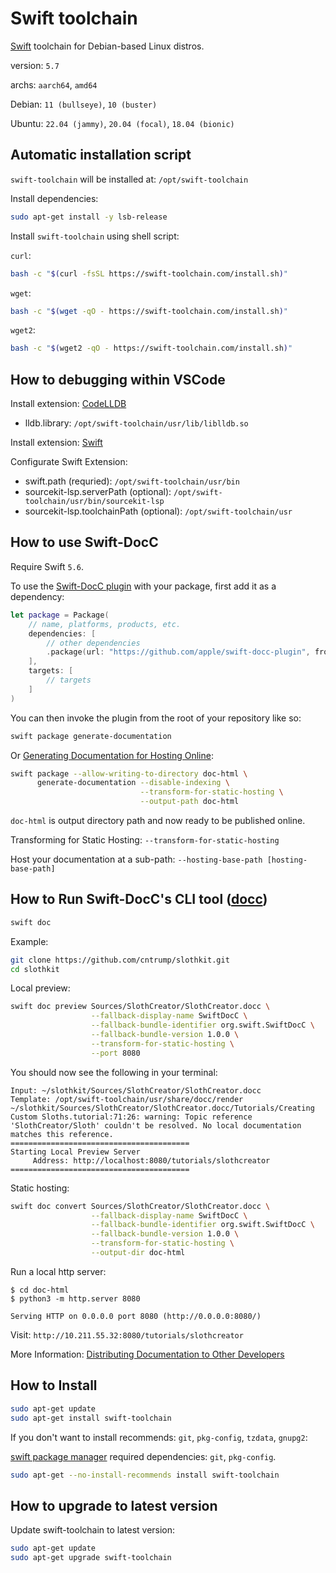 # Swift toolchain

[Swift](https://swift.org) toolchain for Debian-based Linux distros.

version: `5.7`

archs: `aarch64`, `amd64`

Debian: `11 (bullseye)`, `10 (buster)`

Ubuntu: `22.04 (jammy)`, `20.04 (focal)`, `18.04 (bionic)`

## Automatic installation script

`swift-toolchain` will be installed at: `/opt/swift-toolchain`

Install dependencies:

```bash
sudo apt-get install -y lsb-release
```

Install `swift-toolchain` using shell script:

`curl`:
```bash
bash -c "$(curl -fsSL https://swift-toolchain.com/install.sh)"
```

`wget`:
```bash
bash -c "$(wget -qO - https://swift-toolchain.com/install.sh)"
```

`wget2`:
```bash
bash -c "$(wget2 -qO - https://swift-toolchain.com/install.sh)"
```

## How to debugging within VSCode

Install extension: [CodeLLDB](https://marketplace.visualstudio.com/items?itemName=vadimcn.vscode-lldb)

- lldb.library: `/opt/swift-toolchain/usr/lib/liblldb.so`

Install extension: [Swift](https://marketplace.visualstudio.com/items?itemName=sswg.swift-lang)

Configurate Swift Extension:

- swift.path (requried): `/opt/swift-toolchain/usr/bin`
- sourcekit-lsp.serverPath (optional): `/opt/swift-toolchain/usr/bin/sourcekit-lsp`
- sourcekit-lsp.toolchainPath (optional): `/opt/swift-toolchain/usr`

## How to use Swift-DocC

Require Swift `5.6`.

To use the [Swift-DocC plugin](https://github.com/apple/swift-docc-plugin) with your package, first add it as a dependency:

```swift
let package = Package(
    // name, platforms, products, etc.
    dependencies: [
        // other dependencies
        .package(url: "https://github.com/apple/swift-docc-plugin", from: "1.0.0"),
    ],
    targets: [
        // targets
    ]
)
```

You can then invoke the plugin from the root of your repository like so:

```bash
swift package generate-documentation
```

Or [Generating Documentation for Hosting Online](https://apple.github.io/swift-docc-plugin/documentation/swiftdoccplugin/generating-documentation-for-hosting-online/):

```bash
swift package --allow-writing-to-directory doc-html \
      generate-documentation --disable-indexing \
                             --transform-for-static-hosting \
                             --output-path doc-html
```

`doc-html` is output directory path and now ready to be published online.

Transforming for Static Hosting: `--transform-for-static-hosting`

Host your documentation at a sub-path: `--hosting-base-path [hosting-base-path]`

## How to Run Swift-DocC's CLI tool ([docc](https://github.com/apple/swift-docc))

```bash
swift doc
```

Example:

```bash
git clone https://github.com/cntrump/slothkit.git
cd slothkit
```

Local preview:

```bash
swift doc preview Sources/SlothCreator/SlothCreator.docc \
                  --fallback-display-name SwiftDocC \
                  --fallback-bundle-identifier org.swift.SwiftDocC \
                  --fallback-bundle-version 1.0.0 \
                  --transform-for-static-hosting \
                  --port 8080
```

You should now see the following in your terminal:

```
Input: ~/slothkit/Sources/SlothCreator/SlothCreator.docc
Template: /opt/swift-toolchain/usr/share/docc/render
~/slothkit/Sources/SlothCreator/SlothCreator.docc/Tutorials/Creating Custom Sloths.tutorial:71:26: warning: Topic reference 'SlothCreator/Sloth' couldn't be resolved. No local documentation matches this reference.
========================================
Starting Local Preview Server
	 Address: http://localhost:8080/tutorials/slothcreator
========================================
```

Static hosting:

```bash
swift doc convert Sources/SlothCreator/SlothCreator.docc \
                  --fallback-display-name SwiftDocC \
                  --fallback-bundle-identifier org.swift.SwiftDocC \
                  --fallback-bundle-version 1.0.0 \
                  --transform-for-static-hosting \
                  --output-dir doc-html
```

Run a local http server:

```
$ cd doc-html
$ python3 -m http.server 8080

Serving HTTP on 0.0.0.0 port 8080 (http://0.0.0.0:8080/)
```

Visit: `http://10.211.55.32:8080/tutorials/slothcreator`

More Information: [Distributing Documentation to Other Developers](https://www.swift.org/documentation/docc/distributing-documentation-to-other-developers#Host-a-Documentation-Archive-on-Your-Website)

## How to Install

```bash
sudo apt-get update
sudo apt-get install swift-toolchain
```

If you don't want to install recommends: `git`, `pkg-config`, `tzdata`, `gnupg2`:

[swift package manager](https://github.com/apple/swift-package-manager) required dependencies: `git`, `pkg-config`.

```bash
sudo apt-get --no-install-recommends install swift-toolchain
```

## How to upgrade to latest version

Update swift-toolchain to latest version:

```bash
sudo apt-get update
sudo apt-get upgrade swift-toolchain
```
